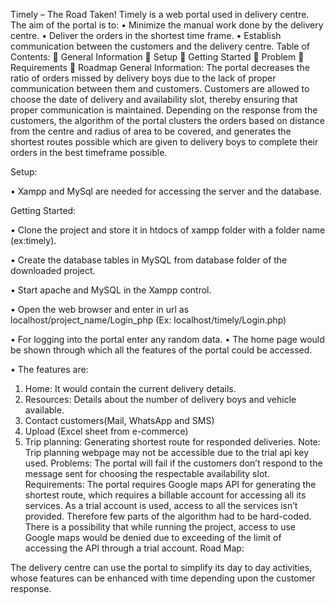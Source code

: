 Timely – The Road Taken!
Timely is a web portal used in delivery centre.
The aim of the portal is to:
•	Minimize the manual work done by the delivery centre.
•	Deliver the orders in the shortest time frame.
•	Establish communication between the customers and the delivery centre.
Table of Contents:
	General Information
	Setup
	Getting Started
	Problem
	Requirements
	Roadmap
General Information:
The portal decreases the ratio of orders missed by delivery boys due to the lack of proper communication between them and customers. Customers are allowed to choose the date of delivery and availability slot, thereby ensuring that proper communication is maintained. Depending on the response from the customers, the algorithm of the portal clusters the orders based on distance from the centre and radius of area to be covered, and generates the shortest routes possible which are given to delivery boys to complete their orders in the best timeframe possible.
  
Setup:

•	Xampp and MySql are needed for accessing the server and the database. 




  Getting Started:
	
•	Clone the project and store it in htdocs of xampp folder with a folder name (ex:timely).

•	Create the database tables in MySQL from database folder of the downloaded project.


•	Start apache and MySQL in the Xampp control.

•	Open the web browser and enter in url as  localhost/project_name/Login_php
(Ex: localhost/timely/Login.php)

•	For logging into the portal enter any random data.
•	The home page would be shown through which all the features of the portal could be accessed.

•	The features are:

1)	Home: It would contain the current delivery details.
2)	Resources: Details about the number of delivery boys and vehicle available.
3)	Contact customers(Mail, WhatsApp and SMS)
4)	Upload (Excel sheet from e-commerce)
5)	Trip planning: Generating shortest route for responded deliveries.
Note: Trip planning webpage may not be accessible due to the trial api key used.
Problems:
The portal will fail if the customers don’t respond to the message sent for choosing the respectable availability slot.
Requirements:
The portal requires Google maps API for generating the shortest route, which requires a billable account for accessing all its services. As a trial account is used, access to all the services isn’t provided. Therefore few parts of the algorithm had to be hard-coded.
There is a possibility that while running the project, access to use Google maps would be denied due to exceeding of the limit of accessing the API through a trial account.
Road Map:

The delivery centre can use the portal to simplify its day to day activities, whose features can be enhanced with time depending upon the customer response. 

